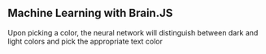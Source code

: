 ## Machine Learning with Brain.JS

Upon picking a color, the neural network will distinguish between dark and light colors and pick the appropriate text color
